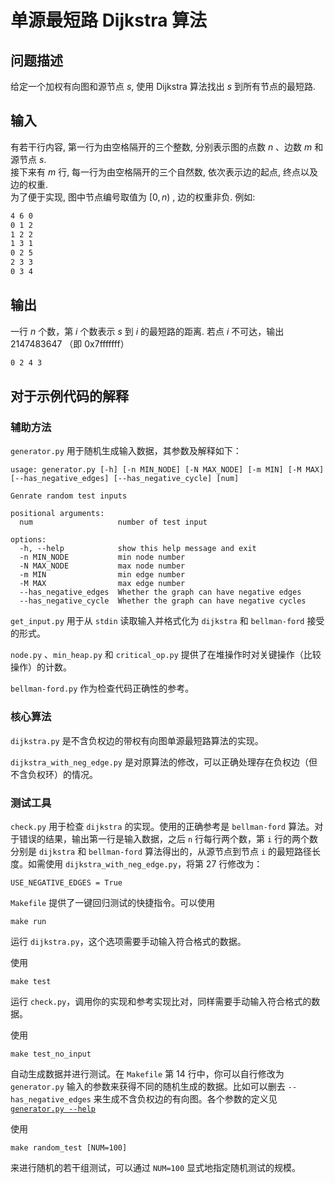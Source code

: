 # 单源最短路 Dijkstra 算法

## 问题描述

给定一个加权有向图和源节点 $s$, 使用 Dijkstra 算法找出 $s$ 到所有节点的最短路.

## 输入

有若干行内容, 第一行为由空格隔开的三个整数, 分别表示图的点数 $n$ 、边数 $m$ 和源节点 $s$.  
接下来有 $m$ 行, 每一行为由空格隔开的三个自然数, 依次表示边的起点, 终点以及边的权重.  
为了便于实现, 图中节点编号取值为 $[0,n)$ , 边的权重非负. 例如:

```txt
4 6 0
0 1 2
1 2 2
1 3 1
0 2 5
2 3 3
0 3 4
```

## 输出

一行 $n$ 个数，第 $i$ 个数表示 $s$ 到 $i$ 的最短路的距离. 若点 $i$ 不可达，输出 2147483647 （即 0x7fffffff）

```txt
0 2 4 3
```

## 对于示例代码的解释

### 辅助方法

`generator.py` 用于随机生成输入数据，其参数及解释如下：
```
usage: generator.py [-h] [-n MIN_NODE] [-N MAX_NODE] [-m MIN] [-M MAX] [--has_negative_edges] [--has_negative_cycle] [num]

Genrate random test inputs

positional arguments:
  num                   number of test input

options:
  -h, --help            show this help message and exit
  -n MIN_NODE           min node number
  -N MAX_NODE           max node number
  -m MIN                min edge number
  -M MAX                max edge number
  --has_negative_edges  Whether the graph can have negative edges
  --has_negative_cycle  Whether the graph can have negative cycles
```


`get_input.py` 用于从 `stdin` 读取输入并格式化为 `dijkstra` 和 `bellman-ford` 接受的形式。

`node.py` 、`min_heap.py` 和 `critical_op.py` 提供了在堆操作时对关键操作（比较操作）的计数。

`bellman-ford.py` 作为检查代码正确性的参考。


### 核心算法

`dijkstra.py` 是不含负权边的带权有向图单源最短路算法的实现。

`dijkstra_with_neg_edge.py` 是对原算法的修改，可以正确处理存在负权边（但不含负权环）的情况。

### 测试工具

`check.py` 用于检查 `dijkstra` 的实现。使用的正确参考是 `bellman-ford` 算法。对于错误的结果，输出第一行是输入数据，之后 `n` 行每行两个数，第 `i` 行的两个数分别是 `dijkstra` 和 `bellman-ford` 算法得出的，从源节点到节点 `i` 的最短路径长度。如需使用 `dijkstra_with_neg_edge.py`，将第 27 行修改为：
```
USE_NEGATIVE_EDGES = True
```

`Makefile` 提供了一键回归测试的快捷指令。可以使用 
```
make run
```
运行 `dijkstra.py`，这个选项需要手动输入符合格式的数据。

使用
```
make test
```
运行 `check.py`，调用你的实现和参考实现比对，同样需要手动输入符合格式的数据。

使用
```
make test_no_input
```
自动生成数据并进行测试。在 `Makefile` 第 14 行中，你可以自行修改为 `generator.py` 输入的参数来获得不同的随机生成的数据。比如可以删去 `--has_negative_edges` 来生成不含负权边的有向图。各个参数的定义见 [`generator.py --help`](#辅助方法)

使用
```
make random_test [NUM=100]
```
来进行随机的若干组测试，可以通过 `NUM=100` 显式地指定随机测试的规模。